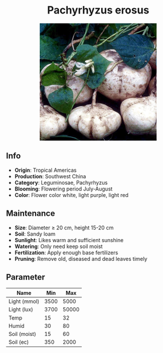 <h1 align='center'>Pachyrhyzus erosus</h1>
<p align="center">
    <img 
        align='center'
        width='320'
        src="../images/pachyrhyzus erosus.png" 
        alt='Pachyrhyzus erosus' />
</p>

## Info

 - **Origin**: Tropical Americas
 - **Production**: Southwest China
 - **Category**: Leguminosae, Pachyrhyzus
 - **Blooming**: Flowering period July-August
 - **Color**: Flower color white, light purple, light red

## Maintenance

 - **Size**: Diameter ≥ 20 cm, height 15-20 cm
 - **Soil**: Sandy loam
 - **Sunlight**: Likes warm and sufficient sunshine
 - **Watering**: Only need keep soil moist
 - **Fertilization**: Apply enough base fertilizers
 - **Pruning**: Remove old, diseased and dead leaves timely

## Parameter

| Name         | Min  | Max   |
|--------------|------|-------|
| Light (mmol) | 3500 | 5000  |
| Light (lux)  | 3700 | 50000 |
| Temp         | 15    | 32    |
| Humid        | 30   | 80    |
| Soil (moist) | 15   | 60    |
| Soil (ec)    | 350  | 2000  |